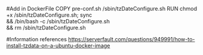 #Add in DockerFile
COPY pre-conf.sh /sbin/tzDateConfigure.sh
RUN chmod +x /sbin/tzDateConfigure.sh; sync \
    && /bin/bash -c /sbin/tzDateConfigure.sh \
    && rm /sbin/tzDateConfigure.sh
    
#Information references
https://serverfault.com/questions/949991/how-to-install-tzdata-on-a-ubuntu-docker-image
